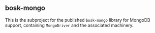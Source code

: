 ## bosk-mongo

This is the subproject for the published `bosk-mongo` library for MongoDB support,
containing `MongoDriver` and the associated machinery.
